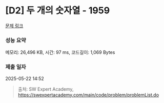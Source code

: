 # [D2] 두 개의 숫자열 - 1959 

[문제 링크](https://swexpertacademy.com/main/code/problem/problemDetail.do?contestProbId=AV5PpoFaAS4DFAUq) 

### 성능 요약

메모리: 26,496 KB, 시간: 97 ms, 코드길이: 1,069 Bytes

### 제출 일자

2025-05-22 14:52



> 출처: SW Expert Academy, https://swexpertacademy.com/main/code/problem/problemList.do